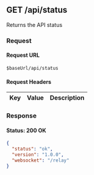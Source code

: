 ## **GET** /api/status

Returns the API status

### Request

#### Request URL

```
$baseUrl/api/status
```

#### Request Headers

| Key | Value | Description |
| --- | ----- | ----------- |

### Response

#### Status: 200 OK

```json
{
  "status": "ok",
  "version": "1.0.0",
  "websocket": "/relay"
}
```


